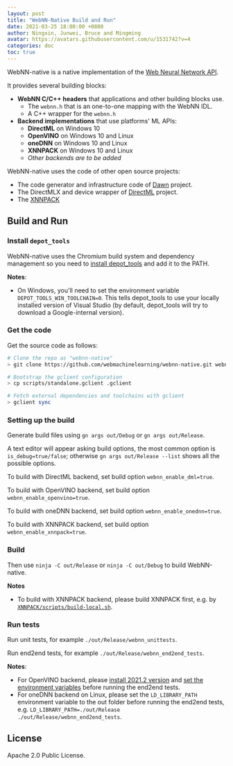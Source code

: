 ```yaml
---
layout: post
title: "WebNN-Native Build and Run"
date: 2021-03-25 18:00:00 +0800
author: Ningxin, Junwei, Bruce and Mingming
avatar: https://avatars.githubusercontent.com/u/1531742?v=4
categories: doc
toc: true
---
```


WebNN-native is a native implementation of the [Web Neural Network API](https://www.w3.org/TR/webnn/).

It provides several building blocks:

- **WebNN C/C++ headers** that applications and other building blocks use.
  - The `webnn.h` that is an one-to-one mapping with the WebNN IDL.
  - A C++ wrapper for the `webnn.h`
- **Backend implementations** that use platforms' ML APIs:
  - **DirectML** on Windows 10
  - **OpenVINO** on Windows 10 and Linux
  - **oneDNN** on Windows 10 and Linux
  - **XNNPACK** on Windows 10 and Linux
  - _Other backends are to be added_

<!-- more -->

WebNN-native uses the code of other open source projects:

- The code generator and infrastructure code of [Dawn](https://dawn.googlesource.com/dawn/) project.
- The DirectMLX and device wrapper of [DirectML](https://github.com/microsoft/DirectML) project.
- The [XNNPACK](https://github.com/google/XNNPACK)

## Build and Run

### Install `depot_tools`

WebNN-native uses the Chromium build system and dependency management so you need to [install depot_tools] and add it to the PATH.

[install depot_tools]: http://commondatastorage.googleapis.com/chrome-infra-docs/flat/depot_tools/docs/html/depot_tools_tutorial.html#_setting_up

**Notes**:

- On Windows, you'll need to set the environment variable `DEPOT_TOOLS_WIN_TOOLCHAIN=0`. This tells depot_tools to use your locally installed version of Visual Studio (by default, depot_tools will try to download a Google-internal version).

### Get the code

Get the source code as follows:

```sh
# Clone the repo as "webnn-native"
> git clone https://github.com/webmachinelearning/webnn-native.git webnn-native && cd webnn-native

# Bootstrap the gclient configuration
> cp scripts/standalone.gclient .gclient

# Fetch external dependencies and toolchains with gclient
> gclient sync
```

### Setting up the build

Generate build files using `gn args out/Debug` or `gn args out/Release`.

A text editor will appear asking build options, the most common option is `is_debug=true/false`; otherwise `gn args out/Release --list` shows all the possible options.

To build with DirectML backend, set build option `webnn_enable_dml=true`.

To build with OpenVINO backend, set build option `webnn_enable_openvino=true`.

To build with oneDNN backend, set build option `webnn_enable_onednn=true`.

To build with XNNPACK backend, set build option `webnn_enable_xnnpack=true`.

### Build

Then use `ninja -C out/Release` or `ninja -C out/Debug` to build WebNN-native.

**Notes**

- To build with XNNPACK backend, please build XNNPACK first, e.g. by [`XNNPACK/scripts/build-local.sh`](https://github.com/google/XNNPACK/blob/master/scripts/build-local.sh).

### Run tests

Run unit tests, for example `./out/Release/webnn_unittests`.

Run end2end tests, for example `./out/Release/webnn_end2end_tests`.

**Notes**:

- For OpenVINO backend, please [install 2021.2 version](https://docs.openvinotoolkit.org/2021.2/openvino_docs_install_guides_installing_openvino_linux.html#install-openvino) and [set the environment variables](https://docs.openvinotoolkit.org/2021.2/openvino_docs_install_guides_installing_openvino_linux.html#set-the-environment-variables) before running the end2end tests.
- For oneDNN backend on Linux, please set the `LD_LIBRARY_PATH` environment variable to the out folder before running the end2end tests, e.g. `LD_LIBRARY_PATH=./out/Release ./out/Release/webnn_end2end_tests`.

## License

Apache 2.0 Public License.
